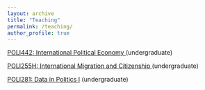 ```yaml
---
layout: archive
title: "Teaching"
permalink: /teaching/
author_profile: true
---
```




<u>POLI442: International Political Economy </u> (undergraduate)

<u>POLI255H: International Migration and Citizenship </u> (undergraduate)

<u>POLI281: Data in Politics I</u> (undergraduate)

